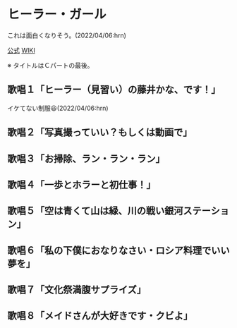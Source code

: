 # ヒーラー・ガール

これは面白くなりそう。(2022/04/06:hrn)

[公式](https://healer-girl.jp/) 
[WIKI](https://ja.wikipedia.org/wiki/%E3%83%92%E3%83%BC%E3%83%A9%E3%83%BC%E3%82%AC%E3%83%BC%E3%83%AB%E3%82%BA) 

※ タイトルはＣパートの最後。

## 歌唱１「ヒーラー（見習い）の藤井かな、です！」

イケてない制服:smiley:(2022/04/06:hrn)

## 歌唱２「写真撮っていい？もしくは動画で」

## 歌唱３「お掃除、ラン・ラン・ラン」

## 歌唱４「一歩とホラーと初仕事！」

## 歌唱５「空は青くて山は緑、川の戦い銀河ステーション」

## 歌唱６「私の下僕におなりなさい・ロシア料理でいい夢を」

## 歌唱７「文化祭満腹サプライズ」

## 歌唱８「メイドさんが大好きです・クビよ」
